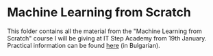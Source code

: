 # Machine Learning from Scratch

This folder contains all the material from the "Machine Learning from Scratch" course I will be giving at IT Step Academy from 19th January.
Practical information can be found [here](http://itstep.bg/news-bg/kurs-machine-learning-from-scratch/) (in Bulgarian).
